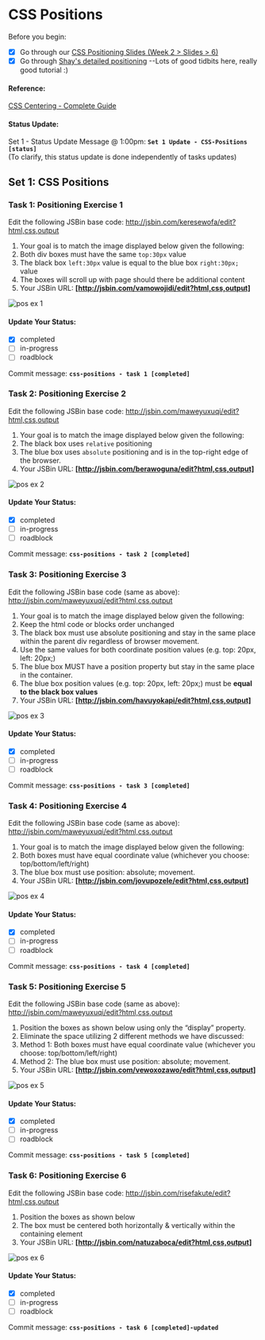 # CSS Positions

Before you begin:

- [X] Go through our [CSS Positioning Slides (Week 2 > Slides > 6)](https://docs.google.com/presentation/d/1qCGIzhT275Y9SbkGjVBZnpNH2a8b35hp-ifP7fKGzJ8/edit?usp=sharing)
- [X] Go through [Shay's detailed positioning](http://learn.shayhowe.com/advanced-html-css/detailed-css-positioning/#position-property) --Lots of good tidbits here, really good tutorial :)

#### Reference: 

[CSS Centering - Complete Guide](https://css-tricks.com/centering-css-complete-guide/)

#### Status Update:

Set 1 - Status Update Message @ 1:00pm: __`Set 1 Update - CSS-Positions [status]`__  
(To clarify, this status update is done independently of tasks updates)

## Set 1: CSS Positions

### Task 1: Positioning Exercise 1

Edit the following JSBin base code: <http://jsbin.com/keresewofa/edit?html,css,output>

1. Your goal is to match the image displayed below given the following:
  1. Both div boxes must have the same `top:30px` value
  2. The black box `left:30px` value is equal to the blue box `right:30px;` value
  3. The boxes will scroll up with page should there be additional content
2. Your JSBin URL: __[http://jsbin.com/vamowojidi/edit?html,css,output]__ 

![pos ex 1](https://cloud.githubusercontent.com/assets/6971908/8410809/681b5772-1e35-11e5-9883-849d878ed630.png)

#### Update Your Status:
- [X] completed
- [ ] in-progress
- [ ] roadblock

Commit message: __`css-positions - task 1 [completed]`__  

### Task 2: Positioning Exercise 2

Edit the following JSBin base code: <http://jsbin.com/maweyuxuqi/edit?html,css,output>

1. Your goal is to match the image displayed below given the following:
  1. The black box uses `relative` positioning
  2. The blue box uses `absolute` positioning and is in the top-right edge of the browser.
2. Your JSBin URL: __[http://jsbin.com/berawoguna/edit?html,css,output]__ 

![pos ex 2](https://cloud.githubusercontent.com/assets/6971908/8410818/71149fd2-1e35-11e5-99fe-f9d3375da8bf.png)

#### Update Your Status:
- [X] completed
- [ ] in-progress
- [ ] roadblock

Commit message: __`css-positions - task 2 [completed]`__  

### Task 3: Positioning Exercise 3

Edit the following JSBin base code (same as above): <http://jsbin.com/maweyuxuqi/edit?html,css,output>

1. Your goal is to match the image displayed below given the following:
  1. Keep the html code or blocks order unchanged
  2. The black box must use absolute positioning and stay in the same place within the parent div regardless of browser movement.
  3. Use the same values for both coordinate position values (e.g. top: 20px, left: 20px;)
  4. The blue box MUST have a position property but stay in the same place in the container.
  5. The blue box position values (e.g. top: 20px, left: 20px;) must be __equal to the black box values__
2. Your JSBin URL: __[http://jsbin.com/havuyokapi/edit?html,css,output]__ 

![pos ex 3](https://cloud.githubusercontent.com/assets/6971908/8410825/7a031ea2-1e35-11e5-983c-0a886ab5546a.png)

#### Update Your Status:
- [X] completed
- [ ] in-progress
- [ ] roadblock

Commit message: __`css-positions - task 3 [completed]`__

### Task 4: Positioning Exercise 4

Edit the following JSBin base code (same as above): <http://jsbin.com/maweyuxuqi/edit?html,css,output>

1. Your goal is to match the image displayed below given the following:
  1. Both boxes must have equal coordinate value (whichever you choose: top/bottom/left/right)
  2. The blue box must use position: absolute; movement.
2. Your JSBin URL: __[http://jsbin.com/jovupozele/edit?html,css,output]__ 

![pos ex 4](https://cloud.githubusercontent.com/assets/6971908/8410833/855e7cce-1e35-11e5-90e3-2380af3f2b18.png)

#### Update Your Status:
- [X] completed
- [ ] in-progress
- [ ] roadblock

Commit message: __`css-positions - task 4 [completed]`__

### Task 5: Positioning Exercise 5

Edit the following JSBin base code (same as above): <http://jsbin.com/maweyuxuqi/edit?html,css,output>

1. Position the boxes as shown below using only the “display” property. 
2. Eliminate the space utilizing 2 different methods we have discussed:
  1. Method 1: Both boxes must have equal coordinate value (whichever you choose: top/bottom/left/right)
  2. Method 2: The blue box must use position: absolute; movement.
2. Your JSBin URL: __[http://jsbin.com/vewoxozawo/edit?html,css,output]__ 

![pos ex 5](https://cloud.githubusercontent.com/assets/6971908/8410843/9490fa82-1e35-11e5-89aa-1dccff02573a.png)

#### Update Your Status:
- [X] completed
- [ ] in-progress
- [ ] roadblock

Commit message: __`css-positions - task 5 [completed]`__ 

### Task 6: Positioning Exercise 6

Edit the following JSBin base code: <http://jsbin.com/risefakute/edit?html,css,output>

1. Position the boxes as shown below
2. The box must be centered both horizontally & vertically within the containing element
3. Your JSBin URL: __[http://jsbin.com/natuzaboca/edit?html,css,output]__ 

![pos ex 6](https://cloud.githubusercontent.com/assets/6971908/8411586/a231e670-1e39-11e5-8b78-6737cd3249ad.png)

#### Update Your Status:
- [X] completed
- [ ] in-progress
- [ ] roadblock

Commit message: __`css-positions - task 6 [completed]-updated`__ 

